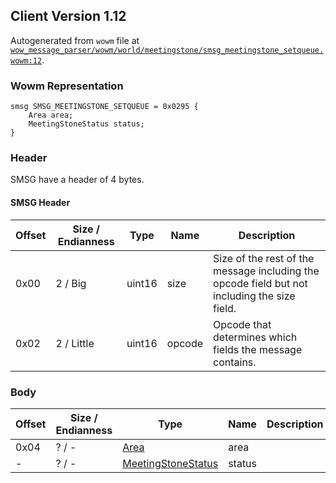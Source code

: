 ## Client Version 1.12

Autogenerated from `wowm` file at [`wow_message_parser/wowm/world/meetingstone/smsg_meetingstone_setqueue.wowm:12`](https://github.com/gtker/wow_messages/tree/main/wow_message_parser/wowm/world/meetingstone/smsg_meetingstone_setqueue.wowm#L12).

### Wowm Representation
```rust,ignore
smsg SMSG_MEETINGSTONE_SETQUEUE = 0x0295 {
    Area area;
    MeetingStoneStatus status;
}
```
### Header
SMSG have a header of 4 bytes.

#### SMSG Header
| Offset | Size / Endianness | Type   | Name   | Description |
| ------ | ----------------- | ------ | ------ | ----------- |
| 0x00   | 2 / Big           | uint16 | size   | Size of the rest of the message including the opcode field but not including the size field.|
| 0x02   | 2 / Little        | uint16 | opcode | Opcode that determines which fields the message contains.|
### Body
| Offset | Size / Endianness | Type | Name | Description |
| ------ | ----------------- | ---- | ---- | ----------- |
| 0x04 | ? / - | [Area](area.md) | area |  |
| - | ? / - | [MeetingStoneStatus](meetingstonestatus.md) | status |  |
